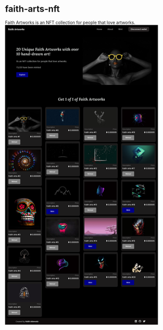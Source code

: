 # faith-arts-nft
Faith Artworks is an NFT collection for people that love artworks.
![GitHub Logo](https://github.com/faith-ware/images/blob/master/nft-mint.png)

